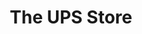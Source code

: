 ---
title: "The UPS Store"
url: /chapel-hill/the-ups-store-martin-luther-king-junior-boulevard/
shop: copyshop
---